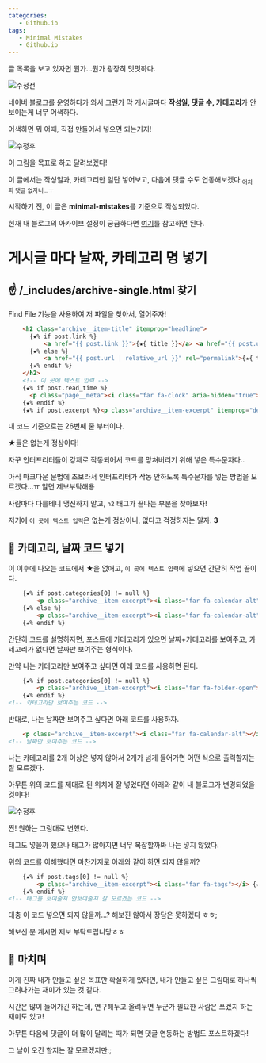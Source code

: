 ```yaml
---
categories: 
   - Github.io
tags:
   - Minimal Mistakes
   - Github.io
---
```

글 목록을 보고 있자면 뭔가...뭔가 굉장히 밋밋하다.

![수정전](https://github.com/donggi9313/donggi9313.github.io/blob/master/assets/image/20200118/%EC%B9%B4%ED%85%8C%EA%B3%A0%EB%A6%AC%28%EC%A0%84%29.jpg?raw=true)

네이버 블로그를 운영하다가 와서 그런가 막 게시글마다 **작성일, 댓글 수, 카테고리**가 안보이는게 너무 어색하다.

어색하면 뭐 어때, 직접 만들어서 넣으면 되는거지!

![수정후](https://github.com/donggi9313/donggi9313.github.io/blob/master/assets/image/20200118/%EC%B9%B4%ED%85%8C%EA%B3%A0%EB%A6%AC%28%ED%9B%84%29.jpg?raw=true)

이 그림을 목표로 하고 달려보겠다!

이 글에서는 작성일과, 카테고리만 일단 넣어보고, 다음에 댓글 수도 연동해보겠다.<sub>어차피 댓글 없자너...ㅜ</sub>

시작하기 전, 이 글은 **minimal-mistakes**를 기준으로 작성되었다.

현재 내 블로그의 아카이브 설정이 궁금하다면 [여기](https://github.com/donggi9313/donggi9313.github.io/blob/master/_includes/archive-single.html)를 참고하면 된다.

# 게시글 마다 날짜, 카테고리 명 넣기

## ☝ /_includes/archive-single.html 찾기
Find File 기능을 사용하여 저 파일을 찾아서, 열어주자!

```html
	<h2 class="archive__item-title" itemprop="headline">
      {★% if post.link %}
          <a href="{{ post.link }}">{★{ title }}</a> <a href="{{ post.url | relative_url }}" rel="permalink"><i class="fas fa-link" aria-hidden="true" title="permalink"></i><span class="sr-only">Permalink</span></a>
      {★% else %}
          <a href="{{ post.url | relative_url }}" rel="permalink">{★{ title }}</a>
      {★% endif %}
    </h2>
    <!-- 이 곳에 텍스트 입력 -->
    {★% if post.read_time %}
      <p class="page__meta"><i class="far fa-clock" aria-hidden="true"></i> {★% include read-time.html %}</p>
    {★% endif %}
    {★% if post.excerpt %}<p class="archive__item-excerpt" itemprop="description">{★{ post.excerpt | markdownify | strip_html | truncate: 160 }}</p>{★% endif %}
```

내 코드 기준으로는 26번째 줄 부터이다.

★들은 없는게 정상이다!

자꾸 인터프리터들이 강제로 작동되어서 코드를 망쳐버리기 위해 넣은 특수문자다..

아직 마크다운 문법에 초보라서 인터프리터가 작동 안하도록 특수문자를 넣는 방법을 모르겠다...ㅠ 알면 제보부탁해용

사람마다 다를테니 맹신하지 말고, `h2` 태그가 끝나는 부분을 찾아보자!

저기에  `이 곳에 텍스트 입력`은 없는게 정상이니, 없다고 걱정하지는 말자.
**3**

## 🤞 카테고리, 날짜 코드 넣기

이 이후에 나오는 코드에서 ★을 없애고,  `이 곳에 텍스트 입력`에 넣으면 간단히 작업 끝이다.

```html
	{★% if post.categories[0] != null %}
		<p class="archive__item-excerpt"><i class="far fa-calendar-alt"></i> {★{ post.date | date: "%m/%d/%Y" }} &nbsp; <i class="far fa-folder-open"></i> {★{ post.categories }}</p>
	{★% else %}
		<p class="archive__item-excerpt"><i class="far fa-calendar-alt"></i> {★{ post.date | date: "%m/%d/%Y" }}
	{★% endif %}
```

간단히 코드를 설명하자면, 포스트에 카테고리가 있으면 날짜+카테고리를 보여주고, 카테고리가 없다면 날짜만 보여주는 형식이다.

만약 나는 카테고리만 보여주고 싶다면 아래 코드를 사용하면 된다.

```html
	{★% if post.categories[0] != null %}
		<p class="archive__item-excerpt"><i class="far fa-folder-open"></i> {★{ post.categories }}</p>
	{★% endif %}
<!-- 카테고리만 보여주는 코드 -->
```

반대로, 나는 날짜만 보여주고 싶다면 아래 코드를 사용하자.

```html
	<p class="archive__item-excerpt"><i class="far fa-calendar-alt"></i> {★{ post.date | date: "%m/%d/%Y" }} </p>
<!-- 날짜만 보여주는 코드 -->
```

나는 카테고리를 2개 이상은 넣지 않아서 2개가 넘게 들어가면 어떤 식으로 출력할지는 잘 모르겠다.

아무튼 위의 코드를 제대로 된 위치에 잘 넣었다면 아래와 같이 내 블로그가 변경되었을 것이다!

![수정후](https://github.com/donggi9313/donggi9313.github.io/blob/master/assets/image/20200118/%EC%B9%B4%ED%85%8C%EA%B3%A0%EB%A6%AC%28%ED%9B%84%29.jpg?raw=true)

짠! 원하는 그림대로 변했다.

태그도 넣을까 했으나 태그가 많아지면 너무 복잡할까봐 나는 넣지 않았다.

위의 코드를 이해했다면 마찬가지로 아래와 같이 하면 되지 않을까?

```html
	{★% if post.tags[0] != null %}
		<p class="archive__item-excerpt"><i class="far fa-tags"></i> {★{ post.tags }} </p>
	{★% endif %}
<!-- 태그를 보여줄지 안보여줄지 잘 모르겠는 코드 -->
```

대충 이 코드 넣으면 되지 않을까...? 해보진 않아서 장담은 못하겠다 ㅎㅎ;

해보신 분 계시면 제보 부탁드립니당ㅎㅎ

## 🤟 마치며

이게 진짜 내가 만들고 싶은 목표만 확실하게 있다면, 내가 만들고 싶은 그림대로 하나씩 그려나가는 재미가 있는 것 같다.

시간은 많이 들어가긴 하는데, 연구해두고 올려두면 누군가 필요한 사람은 쓰겠지 하는 재미도 있고!

아무튼 다음에 댓글이 더 많이 달리는 때가 되면 댓글 연동하는 방법도 포스트하겠다!

그 날이 오긴 할지는 잘 모르겠지만;;

